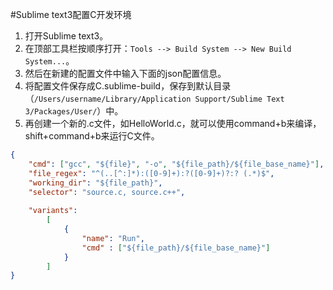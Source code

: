 #Sublime text3配置C开发环境
1. 打开Sublime text3。
2. 在顶部工具栏按顺序打开：`Tools --> Build System --> New Build System...`。
3. 然后在新建的配置文件中输入下面的json配置信息。
4. 将配置文件保存成C.sublime-build，保存到默认目录（`/Users/username/Library/Application Support/Sublime Text 3/Packages/User/`）中。
5. 再创建一个新的.c文件，如HelloWorld.c，就可以使用command+b来编译，shift+command+b来运行C文件。

```json
{
	"cmd": ["gcc", "${file}", "-o", "${file_path}/${file_base_name}"],
	"file_regex": "^(..[^:]*):([0-9]+):?([0-9]+)?:? (.*)$",
	"working_dir": "${file_path}",
	"selector": "source.c, source.c++",
	
	"variants":
		[
			{
				"name": "Run",
				"cmd" : ["${file_path}/${file_base_name}"]
			}
		]
}
```
